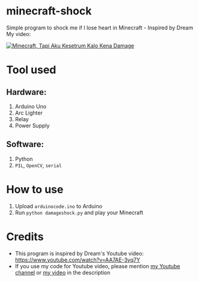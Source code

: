 # minecraft-shock
Simple program to shock me if I lose heart in Minecraft - Inspired by Dream
My video:
<div>
  <a href="https://www.youtube.com/watch?v=oXVy4WIzHVY"><img src="https://img.youtube.com/vi/oXVy4WIzHVY/0.jpg" alt="Minecraft, Tapi Aku Kesetrum Kalo Kena Damage"></a>
</div>

# Tool used
## Hardware:
1. Arduino Uno
2. Arc Lighter
3. Relay
4. Power Supply

## Software:
1. Python
2. `PIL`, `OpenCV`, `serial`

# How to use
1. Upload `arduinocode.ino` to Arduino
2. Run `python damageshock.py` and play your Minecraft

# Credits
- This program is inspired by Dream's Youtube video: https://www.youtube.com/watch?v=AA7AE-3yq7Y
- If you use my code for Youtube video, please mention [my Youtube channel](https://www.youtube.com/c/FajrulFx) or [my video](https://www.youtube.com/watch?v=oXVy4WIzHVY) in the description
